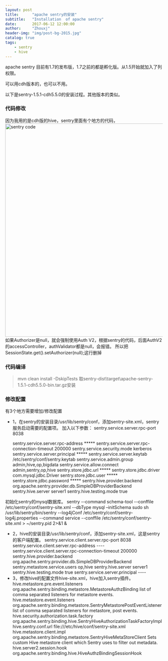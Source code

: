 ```yaml
---
layout: post
title:      "apache sentry的安装"
subtitle:   "Installation  of apache sentry"
date:       2017-06-12 12:00:00
author:     "Zhouxj"
header-img: "img/post-bg-2015.jpg"
catalog: true
tags:
    - sentry
    - hive
---
```


apache sentry 目前有1.7的发布版，1.7之前的都是孵化版。从1.5开始就加入了列权限。

可以用cdh版本的，也可以不用。

以下是sentry-1.5.1-cdh5.5.0的安装过程。其他版本的类似。

### 代码修改
因为我用的是cdh版的hive，sentry里面有个地方的代码，
<img src="//archer811.github.io/img/post-code-sentry.png"  width="680" alt="sentry code"/>
如果Authorizer是null，就会强制使用Auth V2，根据sentry的代码，后面AuthV2 的accessController，authValidator都是null，会报错。
所以把SessionState.get().setAuthorizer(null);这行删掉


### 代码编译
> mvn clean install -DskipTests
取sentry-dist\target\apache-sentry-1.5.1-cdh5.5.0-bin.tar.gz安装


### 修改配置
有3个地方需要增加/修改配置
- 1，在sentry的安装目录/usr/lib/sentry/conf，添加sentry-site.xml，sentry服务启动需要的配置项。
加入以下参数：
    <property>
        <name>sentry.service.server.rpc-port</name>
        <value>8038</value>
    </property>
    
    <property>
        <name>sentry.service.server.rpc-address</name>
        <value>*****</value>
    </property>
    <property>
       <name>sentry.service.server.rpc-connection-timeout</name>
       <value>200000</value>
    </property>
    <property>
        <name>sentry.service.security.mode</name>
        <value>kerberos</value>
    </property>
    <property>
       <name>sentry.service.server.principal</name>
       <value>*****</value>
    </property>
    <property>
        <name>sentry.service.server.keytab</name>
        <value>/etc/sentry/conf/sentry.keytab</value>
    </property>
    <property>
        <name>sentry.service.admin.group</name>
        <value>admin,hive,op,bigdata</value>
    </property>
    <property>
        <name>sentry.service.allow.connect</name>
        <value>admin,sentry,op,hive</value>
    </property>
    <property>
        <name>sentry.store.jdbc.url</name>
        <value>*****</value>
    </property>
    <property>
        <name>sentry.store.jdbc.driver</name>
        <value>com.mysql.jdbc.Driver</value>
    </property>
    <property>
        <name>sentry.store.jdbc.user</name>
        <value>*****</value>
    </property>
    <property>
        <name>sentry.store.jdbc.password</name>
        <value>*****</value>
    </property>
    <property>
        <name>sentry.hive.provider.backend</name>
        <value>org.apache.sentry.provider.db.SimpleDBProviderBackend</value>
    </property>
    <property>
        <name>sentry.hive.server</name>
        <value>server1</value>
    </property>
    <property>
        <name>sentry.hive.testing.mode</name>
        <value>true</value>
    </property>
初始化sentry的mysql数据库。
sentry --command schema-tool --conffile /etc/sentry/conf/sentry-site.xml --dbType mysql –initSchema
sudo sh  /usr/lib/sentry/bin/sentry --log4jConf /etc/sentry/conf/sentry-log4j.properties  --command service --conffile /etc/sentry/conf/sentry-site.xml > ~/sentry.pid 2>&1 &

- 2，hive的安装目录/usr/lib/sentry/conf，添加sentry-site.xml，这是sentry的客户端配置。
    <property>
       <name>sentry.service.client.server.rpc-port</name>
       <value>8038</value>
    </property>
    <property>
       <name>sentry.service.client.server.rpc-address</name>
       <value>----</value>
    </property>
    <property>
       <name>sentry.service.client.server.rpc-connection-timeout</name>
       <value>200000</value>
    </property>
    <property>
        <name>sentry.hive.provider.backend</name>
        <value>org.apache.sentry.provider.db.SimpleDBProviderBackend</value>
    </property>
    <property>
        <name>sentry.metastore.service.users</name>
        <value>op,hive</value><!--queries made by hive user (beeline) skip meta store check-->
    </property>
      <property>
        <name>sentry.hive.server</name>
        <value>server1</value>
      </property>
     <property>
        <name>sentry.hive.testing.mode</name>
        <value>true</value>
     </property>
    <property>
       <name>sentry.service.server.principal</name>
        <value>----</value>
    </property>
- 3，修改hive的配置文件hive-site.xml，hive加入sentry插件。
    <property>
        <name>hive.metastore.pre.event.listeners</name>
        <value>org.apache.sentry.binding.metastore.MetastoreAuthzBinding</value>
        <description>list of comma separated listeners for metastore events.</description>
    </property>
    <property>
        <name>hive.metastore.event.listeners</name>
        <value>org.apache.sentry.binding.metastore.SentryMetastorePostEventListener</value>
        <description>list of comma separated listeners for metastore, post events.</description>
    </property>
    <property>
       <name>hive.security.authorization.task.factory</name>
       <value>org.apache.sentry.binding.hive.SentryHiveAuthorizationTaskFactoryImpl</value>
    </property>
    <property>
       <name>hive.sentry.conf.url</name>
       <value>file:///etc/hive/conf/sentry-site.xml</value>
    </property>
    <property>
        <name>hive.metastore.client.impl</name>
        <value>org.apache.sentry.binding.metastore.SentryHiveMetaStoreClient</value>
        <description>Sets custom Hive metastore client which Sentry uses to filter out metadata.</description>
    </property>
     <property>
            <name>hive.server2.session.hook</name>
            <value>org.apache.sentry.binding.hive.HiveAuthzBindingSessionHook</value>
     </property>
